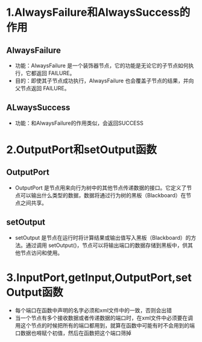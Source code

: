 # 1.AlwaysFailure和AlwaysSuccess的作用
## AlwaysFailure
- 功能：AlwaysFailure 是一个装饰器节点，它的功能是无论它的子节点如何执行，它都返回 FAILURE。
- 目的：即使其子节点成功执行，AlwaysFailure 也会覆盖子节点的结果，并向父节点返回 FAILURE。
## ALwaysSuccess
- 功能：和AlwaysFailure的作用类似，会返回SUCCESS

# 2.OutputPort和setOutput函数
## OutputPort
- OutputPort 是节点用来向行为树中的其他节点传递数据的接口。它定义了节点可以输出什么类型的数据，数据将通过行为树的黑板（Blackboard）在节点之间共享。
## setOutput
- setOutput 是节点在运行时将计算结果或输出值写入黑板（Blackboard）的方法。通过调用 setOutput()，节点可以将输出端口的数据存储到黑板中，供其他节点访问和使用。

# 3.InputPort,getInput,OutputPort,setOutput函数
- 每个端口在函数中声明的名字必须和xml文件中的一致，否则会出错
- 当一个节点有多个接收数据或者传递数据的端口时，在xml文件中必须要在调用这个节点的时候把所有的端口都用到，就算在函数中可能有时不会用到的端口数据也嘚赋个初值，然后在函数把这个端口筛掉